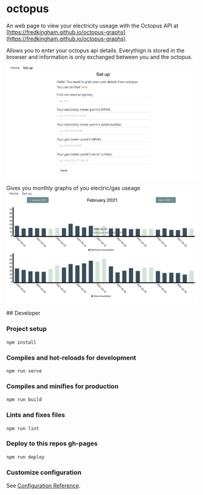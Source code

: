 # octopus

An web page to view your electricity useage with the Octopus API
at [https://fredkingham.github.io/octopus-graphs](https://fredkingham.github.io/octopus-graphs).

Allows you to enter your octopus api details.
Everythign is stored in the browser and information is only exchanged between you and the octopus.

![set up](https://raw.githubusercontent.com/fredkingham/octopus-graphs/master/docs/setup.png "set up example")

Gives you monthly graphs of you electric/gas useage
![Monthly graph](https://raw.githubusercontent.com/fredkingham/octopus-graphs/master/docs/display.png "Monthly graph example")



## Developer
### Project setup
```
npm install
```

### Compiles and hot-reloads for development
```
npm run serve
```

### Compiles and minifies for production
```
npm run build
```

### Lints and fixes files
```
npm run lint
```

### Deploy to this repos gh-pages
```
npm run deploy
```

### Customize configuration
See [Configuration Reference](https://cli.vuejs.org/config/).

